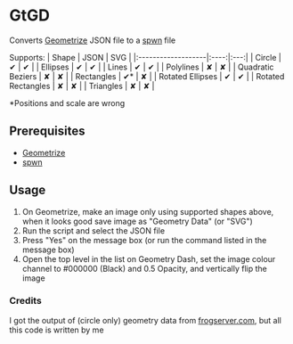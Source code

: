 # GtGD

Converts [Geometrize](https://www.geometrize.co.uk/) JSON file to a [spwn](https://github.com/Spu7Nix/SPWN-language/) file

Supports:
| Shape              | JSON | SVG |
|:-------------------|:----:|:---:|
| Circle             | ✔    | ✔  |
| Ellipses           | ✔    | ✔  |
| Lines              | ✔    | ✔  |
| Polylines          | ✘    | ✘  |
| Quadratic Beziers  | ✘    | ✘  |
| Rectangles         | ✔*   | ✘  |
| Rotated Ellipses   | ✔    | ✔  |
| Rotated Rectangles | ✘    | ✘  |
| Triangles          | ✘    | ✘  |

*Positions and scale are wrong

## Prerequisites

- [Geometrize](https://www.geometrize.co.uk/)
- [spwn](https://github.com/Spu7Nix/SPWN-language/)

## Usage

1. On Geometrize, make an image only using supported shapes above, when it looks good save image as "Geometry Data" (or "SVG")
2. Run the script and select the JSON file
3. Press "Yes" on the message box (or run the command listed in the message box)
4. Open the top level in the list on Geometry Dash, set the image colour channel to #000000 (Black) and 0.5 Opacity, and vertically flip the image

### Credits

I got the output of (circle only) geometry data from [frogserver.com](https://frogserver.com/geometrize.php), but all this code is written by me